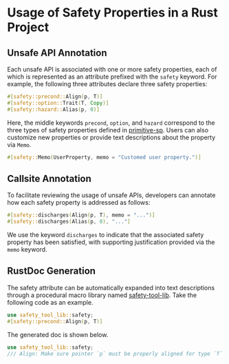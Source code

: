# Usage of Safety Properties in a Rust Project
## Unsafe API Annotation
Each unsafe API is associated with one or more safety properties, each of which is represented as an attribute prefixed with the `safety` keyword. 
For example, the following three attributes declare three safety properties:
```rust
#[safety::precond::Align(p, T)]
#[safety::option::Trait(T, Copy)]
#[safety::hazard::Alias(p, 0)]
```

Here, the middle keywords `precond`, `option`, and `hazard` correspond to the three types of safety properties defined in [primitive-sp](../primitive_sp.md). Users can also customize new properties or provide text descriptions about the property via `Memo`. 
```rust
#[safety::Memo(UserProperty, memo = "Customed user property.")]
```

## Callsite Annotation
To facilitate reviewing the usage of unsafe APIs, developers can annotate how each safety property is addressed as follows: 
```rust
#[safety::discharges(Align(p, T), memo = "...")]
#[safety::discharges(Alias(p, 0), "..."]
```
We use the keyword `discharges` to indicate that the associated safety property has been satisfied, 
with supporting justification provided via the `memo` keyword.

## RustDoc Generation 
The safety attribute can be automatically expanded into text descriptions through a procedural macro library named [safety-tool-lib](demo/safety-tool-lib). Take the following code as an example.
```rust
use safety_tool_lib::safety;
#[safety::precond::Align(p, T)]
```

The generated doc is shown below.
```rust
use safety_tool_lib::safety;
/// Align: Make sure pointer `p` must be properly aligned for type `T` before calling this function.
```



